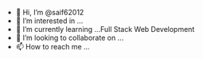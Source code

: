 - 👋 Hi, I’m @saif62012
- 👀 I’m interested in ...
- 🌱 I’m currently learning ...Full Stack Web Development 
- 💞️ I’m looking to collaborate on ...
- 📫 How to reach me ...

<!---
saif62012/saif62012 is a ✨ special ✨ repository because its `README.md` (this file) appears on your GitHub profile.
You can click the Preview link to take a look at your changes.
--->

